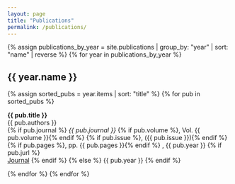 ```yaml
---
layout: page
title: "Publications"
permalink: /publications/
---
```


{% assign publications_by_year = site.publications | group_by: "year" | sort: "name" | reverse %}
{% for year in publications_by_year %}
  <h2>{{ year.name }}</h2>
  {% assign sorted_pubs = year.items | sort: "title" %}
  {% for pub in sorted_pubs %}
  <p>
    <strong>{{ pub.title }}</strong><br>
    {{ pub.authors }}<br>
    {% if pub.journal %}
      <em>{{ pub.journal }}</em>
      {% if pub.volume %}, Vol. {{ pub.volume }}{% endif %}
      {% if pub.issue %}, ({{ pub.issue }}){% endif %}
      {% if pub.pages %}, pp. {{ pub.pages }}{% endif %}
      , {{ pub.year }}
      {% if pub.jurl %}
        <br><a href="{{ pub.jurl }}" target="_blank" class="btn btn-primary">Journal</a>
      {% endif %}
    {% else %}
      {{ pub.year }}
    {% endif %}
  </p>
  {% endfor %}
{% endfor %}

